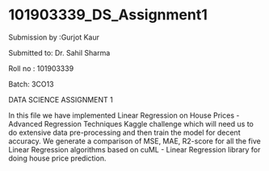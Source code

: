 # 101903339_DS_Assignment1

Submission by :Gurjot Kaur

Submitted to: Dr. Sahil Sharma

Roll no : 101903339

Batch: 3CO13

DATA SCIENCE ASSIGNMENT 1

In this file we have implemented Linear Regression on House Prices - Advanced Regression Techniques Kaggle challenge which will need us to do extensive data
pre-processing and then train the model for decent accuracy.
We generate a comparison of MSE, MAE, R2-score for all the five Linear Regression
algorithms based on cuML - Linear Regression library for doing house price
prediction.
